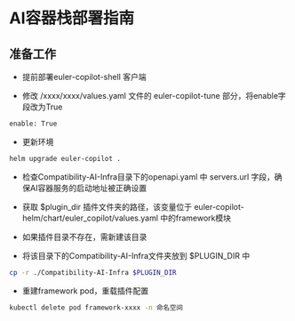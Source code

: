 # AI容器栈部署指南

## 准备工作

+  提前部署euler-copilot-shell 客户端

+  修改 /xxxx/xxxx/values.yaml 文件的 euler-copilot-tune 部分，将enable字段改为True

```bash
enable: True
```

+   更新环境

```bash
helm upgrade euler-copilot .
```

+  检查Compatibility-AI-Infra目录下的openapi.yaml 中 servers.url 字段，确保AI容器服务的启动地址被正确设置

+  获取 $plugin_dir 插件文件夹的路径，该变量位于 euler-copilot-helm/chart/euler_copilot/values.yaml 中的framework模块

+  如果插件目录不存在，需新建该目录

+  将该目录下的Compatibility-AI-Infra文件夹放到 $PLUGIN_DIR 中

```bash
cp -r ./Compatibility-AI-Infra $PLUGIN_DIR
```

+ 重建framework pod，重载插件配置
```bash
kubectl delete pod framework-xxxx -n 命名空间
```


